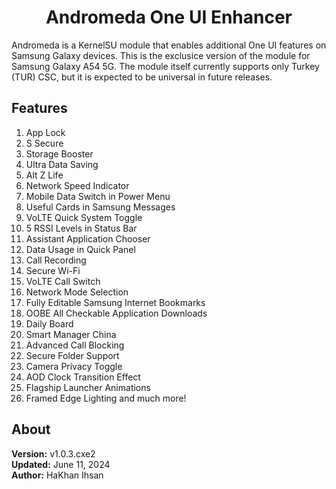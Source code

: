 <h1 align="center">Andromeda One UI Enhancer</h1>

Andromeda is a KernelSU module that enables additional One UI features on Samsung Galaxy devices. This is the exclusice version of the module for Samsung Galaxy A54 5G. The module itself currently supports only Turkey (TUR) CSC, but it is expected to be universal in future releases.

<h2>Features</h2>

1. App Lock
2. S Secure
3. Storage Booster
4. Ultra Data Saving
5. Alt Z Life
6. Network Speed Indicator
7. Mobile Data Switch in Power Menu
8. Useful Cards in Samsung Messages
9. VoLTE Quick System Toggle
10. 5 RSSI Levels in Status Bar
11. Assistant Application Chooser
12. Data Usage in Quick Panel
13. Call Recording
14. Secure Wi-Fi
15. VoLTE Call Switch
16. Network Mode Selection
17. Fully Editable Samsung Internet Bookmarks
18. OOBE All Checkable Application Downloads
19. Daily Board
20. Smart Manager China
21. Advanced Call Blocking
23. Secure Folder Support
25. Camera Privacy Toggle
26. AOD Clock Transition Effect
27. Flagship Launcher Animations
28. Framed Edge Lighting and much more!

<h2>About</h2>

**Version:** v1.0.3.cxe2  
**Updated:** June 11, 2024  
**Author:** HaKhan Ihsan
